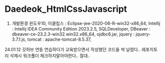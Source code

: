 # Daedeok_HtmlCssJavascript

1. 개발환경
   윈도우10,
   이클립스 : Eclipse-jee-2020-06-R-win32-x86_64,
   Intellij : Intellij IDEA Community Edition 2023.2.5,
   SQLDeveloper,
   DBeaver : dbeaver-ce-23.2.3-win32.win32.x86_64,
   ojdbc6.jar,
   jquery : jquery-3.7.1.js,
   tomcat : apache-tomcat-8.5.37,
   

24.01.12 깃허브 연동 연습하다가 교육받으면서 작성했던 코드들 싹 날렸다..
레포지토리 삭제시 워크폴더 체크하지말아야한다.. 절대..
